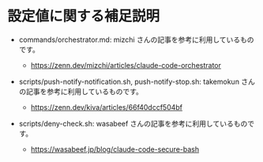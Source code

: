 # 設定値に関する補足説明

- commands/orchestrator.md: mizchi さんの記事を参考に利用しているものです。
  *  https://zenn.dev/mizchi/articles/claude-code-orchestrator

- scripts/push-notify-notification.sh, push-notify-stop.sh: takemokun さんの記事を参考に利用しているものです。
  * https://zenn.dev/kiva/articles/66f40dccf504bf

- scripts/deny-check.sh: wasabeef さんの記事を参考に利用しているものです。
  * https://wasabeef.jp/blog/claude-code-secure-bash
  